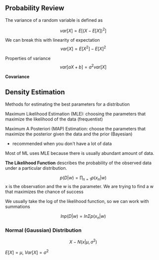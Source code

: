 
## Probability Review

The variance of a random variable is defined as 

$$
var[X] = E[(X - E[X])^2]
$$

We can break this with linearity of expectation
$$
var[X] = E[X^2] - E[X]^2
$$

Properties of variance
$$
var[aX + b] = a^2 var[X]
$$

**Covariance**


## Density Estimation

Methods for estimating the best parameters for a distribution

Maximum Likelihood Estimation (MLE): choosing the parameters that maximize the likelihood of the data (frequentist)


Maximum A Posteriori (MAP) Estimation: choose the parameters that maximize the posterior given the data and the prior (Bayesian)
- recommended when you don't have a lot of data

Most of ML uses MLE because there is usually abundant amount of data.

**The Likelihood Function** describes the probability of the observed data under a particular distribution.

$$
p(D|w) = \prod_{n=1}p(x_n|w)
$$
x is the observation and the w is the parameter. We are trying to find a w that maximizes the chance of success 

We usually take the log of the likelihood function, so we can work with summations

$$
ln p(D|w) = ln\Sigma{p(x_n | w)}
$$


### Normal (Gaussian) Distribution

$$
X-N(x|\mu, \sigma^2)
$$


$E[X] = \mu$, $Var[X] = \sigma^2$
